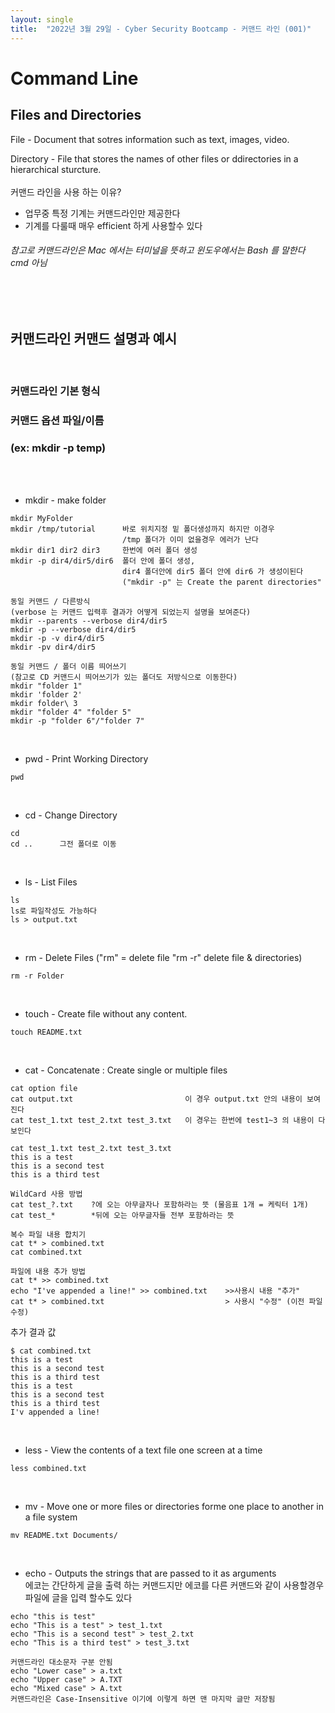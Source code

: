 ```yaml
---
layout: single
title:  "2022년 3월 29일 - Cyber Security Bootcamp - 커맨드 라인 (001)"
---
```



# Command Line

## Files and Directories

File - Document that sotres information such as text, images, video.

Directory - File that stores the names of other files or ddirectories in a hierarchical sturcture.
<br>
<br>
커맨드 라인을 사용 하는 이유?
- 업무중 특정 기계는 커맨드라인만 제공한다
- 기계를 다룰때 매우 efficient 하게 사용할수 있다

###### 참고로 커맨드라인은 Mac 에서는 터미널을 뜻하고 윈도우에서는 Bash 를 말한다 cmd 아님
<br>
<br>

## 커맨드라인 커맨드 설명과 예시
<br>

### 커맨드라인 기본 형식
### 커맨드 옵션 파일/이름 
### (ex: mkdir -p temp)
<br>
<br>

- mkdir - make folder
``` 
mkdir MyFolder
mkdir /tmp/tutorial      바로 위치지정 밑 폴더생성까지 하지만 이경우 
                         /tmp 폴더가 이미 없을경우 에러가 난다
mkdir dir1 dir2 dir3     한번에 여러 폴더 생성
mkdir -p dir4/dir5/dir6  폴더 안에 폴더 생성, 
                         dir4 폴더안에 dir5 폴더 안에 dir6 가 생성이된다 
                         ("mkdir -p" 는 Create the parent directories"
```

```
동일 커맨드 / 다른방식 
(verbose 는 커맨드 입력후 결과가 어떻게 되었는지 설명을 보여준다)
mkdir --parents --verbose dir4/dir5
mkdir -p --verbose dir4/dir5
mkdir -p -v dir4/dir5
mkdir -pv dir4/dir5
```

```
동일 커맨드 / 폴더 이름 띄어쓰기
(참고로 CD 커맨드시 띄어쓰기가 있는 폴더도 저방식으로 이동한다)
mkdir "folder 1"
mkdir 'folder 2'
mkdir folder\ 3
mkdir "folder 4" "folder 5"
mkdir -p "folder 6"/"folder 7"
```
<br>

- pwd - Print Working Directory
``` 
pwd 
```
<br>

- cd - Change Directory
``` 
cd 
cd ..      그전 폴더로 이동
```
<br>

- ls - List Files
``` 
ls  
ls로 파일작성도 가능하다
ls > output.txt

```
<br>

- rm - Delete Files ("rm" = delete file "rm -r" delete file & directories)
``` 
rm -r Folder 
```
<br>

- touch - Create file without any content.
``` 
touch README.txt
```
<br>

- cat - Concatenate : Create single or multiple files
``` 
cat option file
cat output.txt                         이 경우 output.txt 안의 내용이 보여진다
cat test_1.txt test_2.txt test_3.txt   이 경우는 한번에 test1~3 의 내용이 다보인다
```

``` 
cat test_1.txt test_2.txt test_3.txt
this is a test
this is a second test
this is a third test

WildCard 사용 방법
cat test_?.txt    ?에 오는 아무글자나 포함하라는 뜻 (물음표 1개 = 케릭터 1개)
cat test_*        *뒤에 오는 아무글자들 전부 포함하라는 뜻

복수 파일 내용 합치기
cat t* > combined.txt
cat combined.txt

파일에 내용 추가 방법
cat t* >> combined.txt
echo "I've appended a line!" >> combined.txt    >>사용시 내용 "추가"
cat t* > combined.txt                           > 사용시 "수정" (이전 파일 수정)
```

추가 결과 값
```
$ cat combined.txt
this is a test
this is a second test
this is a third test
this is a test
this is a second test
this is a third test
I'v appended a line!
```

<br>

- less - View the contents of a text file one screen at a time
```
less combined.txt
```
<br>

- mv - Move one or more files or directories forme one place to another in a file system
``` 
mv README.txt Documents/ 
```
<br>

- echo - Outputs the strings that are passed to it as arguments  
에코는 간단하게 글을 출력 하는 커맨드지만 에코를 다른 커맨드와 같이 사용할경우 파일에 글을 입력 할수도 있다
```
echo "this is test"
echo "This is a test" > test_1.txt
echo "This is a second test" > test_2.txt
echo "This is a third test" > test_3.txt
```
```
커맨드라인 대소문자 구분 안됨
echo "Lower case" > a.txt
echo "Upper case" > A.TXT
echo "Mixed case" > A.txt
커맨드라인은 Case-Insensitive 이기에 이렇게 하면 맨 마지막 글만 저장됨
```
